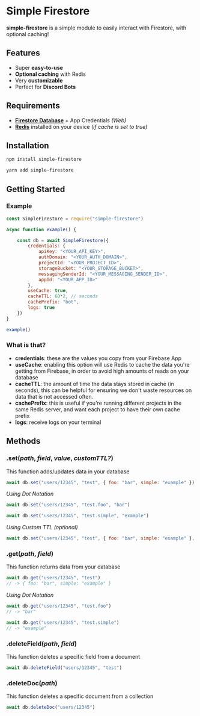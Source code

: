 # Simple Firestore

**simple-firestore** is a simple module to easily interact with Firestore, with optional caching!

## Features

- Super **easy-to-use**
- **Optional caching** with Redis
- Very **customizable**
- Perfect for **Discord Bots**

## Requirements

- **[Firestore Database](https://firebase.google.com/products/firestore)** + App Credentials *(Web)*
- **[Redis](https://redis.io/download/)** installed on your device *(if cache is set to true)*

## Installation

```bash
npm install simple-firestore
```
```bash
yarn add simple-firestore
```

## Getting Started

### Example

```javascript
const SimpleFirestore = require("simple-firestore")

async function example() {

    const db = await SimpleFirestore({
        credentials: {
            apiKey: "<YOUR_API_KEY>",
            authDomain: "<YOUR_AUTH_DOMAIN>",
            projectId: "<YOUR_PROJECT_ID>",
            storageBucket: "<YOUR_STORAGE_BUCKET>",
            messagingSenderId: "<YOUR_MESSAGING_SENDER_ID>",
            appId: "<YOUR_APP_ID>"
        },
        useCache: true, 
        cacheTTL: 60*2, // seconds
        cachePrefix: "bot",
        logs: true
    })
}

example()
```

### What is that?

- **credentials**: these are the values you copy from your Firebase App
- **useCache**: enabling this option will use Redis to cache the data you're getting from Firebase, in order to avoid high amounts of reads on your database
- **cacheTTL**: the amount of time the data stays stored in cache (in seconds), this can be helpful for ensuring we don't waste resources on data that is not accessed often.
- **cachePrefix**: this is useful if you're running different projects in the same Redis server, and want each project to have their own cache prefix
- **logs**: receive logs on your terminal

## Methods

### .set(*path*, *field*, *value*, *customTTL?*)
This function adds/updates data in your database
```javascript
await db.set("users/12345", "test", { foo: "bar", simple: "example" })
```
*Using Dot Notation*
```javascript
await db.set("users/12345", "test.foo", "bar")

await db.set("users/12345", "test.simple", "example")
```

*Using Custom TTL (optional)*
```javascript
await db.set("users/12345", "test", { foo: "bar", simple: "example" }, 60*10)
```

### .get(*path*, *field*)
This function returns data from your database
```javascript
await db.get("users/12345", "test")
// -> { foo: "bar", simple: "example" }
```
*Using Dot Notation*
```javascript
await db.get("users/12345", "test.foo")
// -> "bar"

await db.get("users/12345", "test.simple")
// -> "example"
```

### .deleteField(*path*, *field*)
This function deletes a specific field from a document
```javascript
await db.deleteField("users/12345", "test")
```

### .deleteDoc(*path*)
This function deletes a specific document from a collection
```javascript
await db.deleteDoc("users/12345")